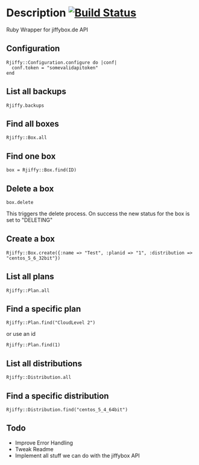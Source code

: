 # Description [![Build Status](https://secure.travis-ci.org/suchasurge/rjiffy.png)](http://travis-ci.org/suchasurge/rjiffy)
Ruby Wrapper for jiffybox.de API

## Configuration
    Rjiffy::Configuration.configure do |conf|
      conf.token = "somevalidapitoken"
    end

## List all backups
    Rjiffy.backups

## Find all boxes
    Rjiffy::Box.all

## Find one box
    box = Rjiffy::Box.find(ID)

## Delete a box
    box.delete
  This triggers the delete process. On success the new status for the box is set to "DELETING"
  
## Create a box
    Rjiffy::Box.create({:name => "Test", :planid => "1", :distribution => "centos_5_6_32bit"})

## List all plans
    Rjiffy::Plan.all

## Find a specific plan
    Rjiffy::Plan.find("CloudLevel 2")
or use an id
    
    Rjiffy::Plan.find(1)

## List all distributions
    Rjiffy::Distribution.all

## Find a specific distribution
    Rjiffy::Distribution.find("centos_5_4_64bit")

## Todo
* Improve Error Handling
* Tweak Readme
* Implement all stuff we can do with the jiffybox API
